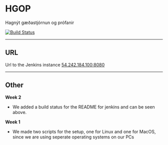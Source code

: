 # HGOP

Hagnýt gæðastjórnun og prófanir

[![Build Status](http://54.242.184.100:8080/buildStatus/icon?job=Github+pipeline)](http://54.242.184.100:8080/job/Github%20pipeline/)

---

## URL
Url to the Jenkins instance
[54.242.184.100:8080](54.242.184.100:8080)

---

## Other

**Week 2**
* We added a build status for the README for jenkins and can be seen above.

**Week 1**
* We made two scripts for the setup, one for Linux and one for MacOS, since we are using seperate operating systems on our PCs